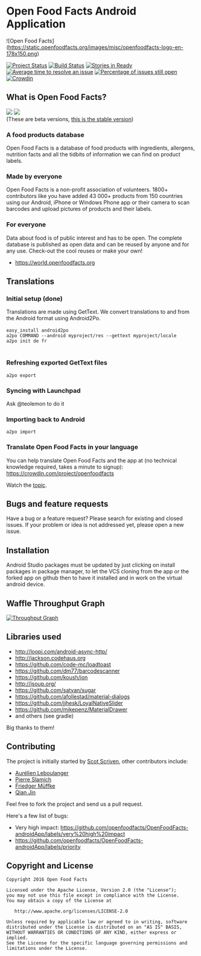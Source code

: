 Open Food Facts Android Application
===================================
![Open Food Facts] (https://static.openfoodfacts.org/images/misc/openfoodfacts-logo-en-178x150.png)

[![Project Status](http://opensource.box.com/badges/active.svg)](http://opensource.box.com/badges)
[![Build Status](https://travis-ci.org/openfoodfacts/OpenFoodFacts-androidApp.svg?branch=master)](https://travis-ci.org/openfoodfacts/OpenFoodFacts-androidApp) [![Stories in Ready](https://badge.waffle.io/openfoodfacts/OpenFoodFacts-androidApp.svg?label=ready&title=Ready)](http://waffle.io/openfoodfacts/OpenFoodFacts-androidApp)
[![Average time to resolve an issue](http://isitmaintained.com/badge/resolution/openfoodfacts/OpenFoodFacts-androidApp.svg)](http://isitmaintained.com/project/openfoodfacts/OpenFoodFacts-androidApp "Average time to resolve an issue")
[![Percentage of issues still open](http://isitmaintained.com/badge/open/openfoodfacts/OpenFoodFacts-androidApp.svg)](http://isitmaintained.com/project/openfoodfacts/OpenFoodFacts-androidApp "Percentage of issues still open")
[![Crowdin](https://d322cqt584bo4o.cloudfront.net/openfoodfacts/localized.svg)](https://crowdin.com/project/openfoodfacts)
## What is Open Food Facts?


<a href="https://f-droid.org/repository/browse/?fdid=openfoodfacts.github.scrachx.openfood">
<img src=http://lingoworld.eu/at//public/images/fdroid.png></a>
<a href="https://play.google.com/store/apps/details?id=openfoodfacts.github.scrachx.openfood"><img src=https://play.google.com/intl/en_us/badges/images/badge_new.png></a><br>
(These are beta versions, <a href="https://play.google.com/store/apps/details?id=org.openfoodfacts.scanner">this is the stable version</a>) 

### A food products database

Open Food Facts is a database of food products with ingredients, allergens, nutrition facts and all the tidbits of information we can find on product labels. 

### Made by everyone

Open Food Facts is a non-profit association of volunteers.
1800+ contributors like you have added 43 000+ products from 150 countries using our Android, iPhone or Windows Phone app or their camera to scan barcodes and upload pictures of products and their labels.

### For everyone

Data about food is of public interest and has to be open. The complete database is published as open data and can be reused by anyone and for any use. Check-out the cool reuses or make your own!
- <https://world.openfoodfacts.org>

## Translations

### Initial setup (done)
Translations are made using GetText. We convert translations to and from the Android format using Android2Po.<br><br>
```easy_install android2po```<br>
```a2po COMMAND --android myproject/res --gettext myproject/locale```<br>
```a2po init de fr```<br><br>

### Refreshing exported GetText files
```a2po export```

### Syncing with Launchpad
Ask @teolemon to do it

### Importing back to Android
```a2po import```

### Translate Open Food Facts in your language

You can help translate Open Food Facts and the app at (no technical knowledge required, takes a minute to signup): <br>
https://crowdin.com/project/openfoodfacts

Watch the [topic](https://github.com/openfoodfacts/OpenFoodFacts-androidApp/issues/49).

## Bugs and feature requests

Have a bug or a feature request? Please search for existing and closed issues. If your problem or idea is not addressed yet, please open a new issue.

## Installation

Android Studio packages must be updated by just clicking on install packages in package manager, to let the VCS cloning from the app or the forked app on github then to have it installed and in work on the virtual android device.

## Waffle Throughput Graph

[![Throughput Graph](https://graphs.waffle.io/openfoodfacts/OpenFoodFacts-androidApp/throughput.svg)](https://waffle.io/openfoodfacts/OpenFoodFacts-androidApp/metrics/throughput)

## Libraries used

- http://loopj.com/android-async-http/
- http://jackson.codehaus.org
- https://github.com/code-mc/loadtoast
- https://github.com/dm77/barcodescanner
- https://github.com/koush/ion
- http://jsoup.org/
- https://github.com/satyan/sugar
- https://github.com/afollestad/material-dialogs
- https://github.com/jjhesk/LoyalNativeSlider
- https://github.com/mikepenz/MaterialDrawer
- and others (see gradle)

Big thanks to them!

## Contributing

The project is initially started by [Scot Scriven](https://github.com/itchix), other contributors include:
- [Aurélien Leboulanger](https://github.com/herau)
- [Pierre Slamich](https://github.com/teolemon)
- [Friedger Müffke](https://github.com/friedger)
- [Qian Jin](https://github.com/jinqian)

Feel free to fork the project and send us a pull request.

Here's a few list of bugs:
- Very high impact: https://github.com/openfoodfacts/OpenFoodFacts-androidApp/labels/very%20high%20impact
- https://github.com/openfoodfacts/OpenFoodFacts-androidApp/labels/priority

## Copyright and License

    Copyright 2016 Open Food Facts

    Licensed under the Apache License, Version 2.0 (the "License");
    you may not use this file except in compliance with the License.
    You may obtain a copy of the License at

       http://www.apache.org/licenses/LICENSE-2.0

    Unless required by applicable law or agreed to in writing, software
    distributed under the License is distributed on an "AS IS" BASIS,
    WITHOUT WARRANTIES OR CONDITIONS OF ANY KIND, either express or implied.
    See the License for the specific language governing permissions and
    limitations under the License.
